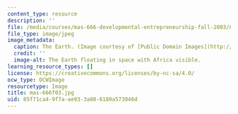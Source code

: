 ```yaml
---
content_type: resource
description: ''
file: /media/courses/mas-666-developmental-entrepreneurship-fall-2003/85f71ca49f7aae933a806189a573046d_mas-666f03.jpg
file_type: image/jpeg
image_metadata:
  caption: The Earth. (Image courtesy of [Public Domain Images](http://www.pdimages.com/web6.htm).)
  credit: ''
  image-alt: The Earth floating in space with Africa visible.
learning_resource_types: []
license: https://creativecommons.org/licenses/by-nc-sa/4.0/
ocw_type: OCWImage
resourcetype: Image
title: mas-666f03.jpg
uid: 85f71ca4-9f7a-ae93-3a80-6189a573046d
---
```

